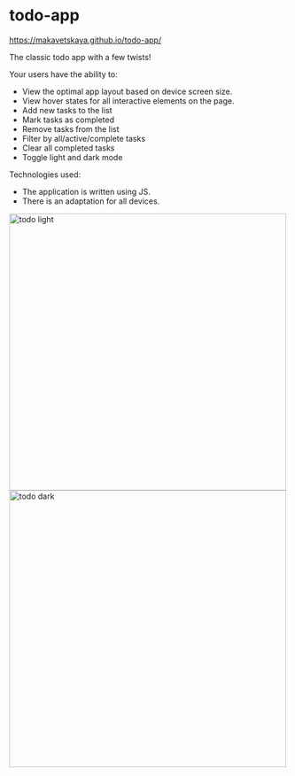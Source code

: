 # todo-app

https://makavetskaya.github.io/todo-app/

The classic todo app with a few twists!

Your users have the ability to:

- View the optimal app layout based on device screen size.
- View hover states for all interactive elements on the page.
- Add new tasks to the list
- Mark tasks as completed
- Remove tasks from the list
- Filter by all/active/complete tasks
- Clear all completed tasks
- Toggle light and dark mode

Technologies used:
- The application is written using JS.
- There is an adaptation for all devices.

<img width="500" alt="todo light" src="https://user-images.githubusercontent.com/90634573/196765686-3496b36c-b0d1-440c-9237-e712fcaeef81.png">  <img width="500" alt="todo dark" src="https://user-images.githubusercontent.com/90634573/196765682-b9a1ed83-8fc5-4bde-938e-74c588654685.png"> 
